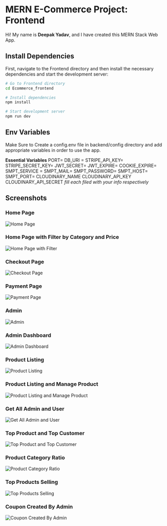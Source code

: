 
# MERN E-Commerce Project: Frontend

Hi! My name is **Deepak Yadav**, and I have created this MERN Stack Web App.

 
## Install Dependencies

First, navigate to the Frontend directory and then install the necessary dependencies and start the development server:

```sh
# Go to Frontend directory
cd Ecommerce_frontend

# Install dependencies
npm install

# Start development server
npm run dev
```
## Env Variables

Make Sure to Create a config.env file in backend/config directory and add appropriate variables in order to use the app.

**Essential Variables**
PORT=
DB_URI =
STRIPE_API_KEY=
STRIPE_SECRET_KEY=
JWT_SECRET=
JWT_EXPIRE=
COOKIE_EXPIRE=
SMPT_SERVICE =
SMPT_MAIL=
SMPT_PASSWORD=
SMPT_HOST=
SMPT_PORT=
CLOUDINARY_NAME
CLOUDINARY_API_KEY
CLOUDINARY_API_SECRET
_fill each filed with your info respectively_


## Screenshots

### Home Page
![Home Page](https://github.com/user-attachments/assets/f634a950-1e56-44e7-9822-3a5777ca5316)

### Home Page with Filter by Category and Price
![Home Page with Filter](https://github.com/user-attachments/assets/08344e34-a1fd-4e40-bf0d-17ac5314a1a6)

### Checkout Page
![Checkout Page](https://github.com/user-attachments/assets/e5b1a103-51b3-4d51-8fff-1e60b5ab793d)

### Payment Page
![Payment Page](https://github.com/user-attachments/assets/d06dfdcd-68c7-4b39-a81f-190e7ea72ae4)

### Admin
![Admin](https://github.com/user-attachments/assets/5470b6a1-24a4-43c3-a5e8-d011bba61553)

### Admin Dashboard
![Admin Dashboard](https://github.com/user-attachments/assets/02368b61-3908-4b52-9ce7-489119b6d6a8)

### Product Listing
![Product Listing](https://github.com/user-attachments/assets/1580862d-e7be-4129-9fc7-d93a978ea671)

### Product Listing and Manage Product
![Product Listing and Manage Product](https://github.com/user-attachments/assets/af6fc922-4cee-4349-b559-6b4b1d754c8b)

### Get All Admin and User
![Get All Admin and User](https://github.com/user-attachments/assets/d6907309-eef3-4e5b-ae41-fdcc665b4430)

### Top Product and Top Customer
![Top Product and Top Customer](https://github.com/user-attachments/assets/16a069c8-9f05-4b35-9c29-7b01feaa90f8)

### Product Category Ratio
![Product Category Ratio](https://github.com/user-attachments/assets/87691a69-f1c0-4b93-abdf-6b8ce64105fc)

### Top Products Selling
![Top Products Selling](https://github.com/user-attachments/assets/c37b9625-6b6b-460a-b53e-83b2eaff3795)

### Coupon Created By Admin
![Coupon Created By Admin](https://github.com/user-attachments/assets/e0d074a7-0c12-401c-a4af-e29222447113)


 

